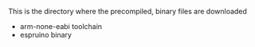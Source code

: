 This is the directory where the precompiled, binary files are downloaded

- arm-none-eabi toolchain
- espruino binary


